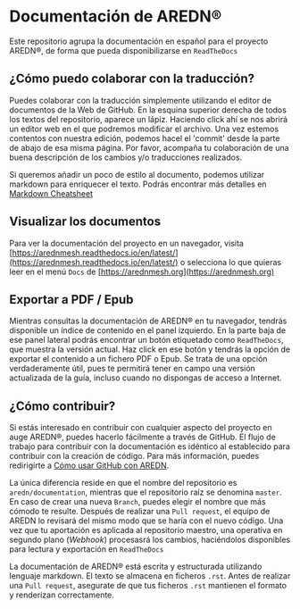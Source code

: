 # Documentación de AREDN®
Este repositorio agrupa la documentación en español para el proyecto AREDN®, de forma que pueda disponibilizarse en `ReadTheDocs`


## ¿Cómo puedo colaborar con la traducción?
Puedes colaborar con la traducción simplemente utilizando el editor de documentos de la Web de GitHub. En la esquina superior derecha de todos los textos del repositorio, aparece un lápiz. Haciendo click ahí se nos abrirá un editor web en el que podremos modificar el archivo.
Una vez estemos contentos con nuestra edición, podemos hacel el 'commit' desde la parte de abajo de esa misma página. Por favor, acompaña tu colaboración de una buena descripción de los cambios y/o traducciones realizados. 

Si queremos añadir un poco de estilo al documento, podemos utilizar markdown para enriquecer el texto. Podrás encontrar más detalles en [Markdown Cheatsheet](https://github.com/adam-p/markdown-here/wiki/Markdown-Cheatsheet)


## Visualizar los documentos
Para ver la documentación del proyecto en un navegador, visita [https://arednmesh.readthedocs.io/en/latest/](https://arednmesh.readthedocs.io/en/latest/) o selecciona lo que quieras leer en el menú `Docs` de [https://arednmesh.org](https://arednmesh.org)


## Exportar a PDF / Epub
Mientras consultas la documentación de AREDN® en tu navegador, tendrás disponible un índice de contenido en el panel izquierdo. En la parte baja de ese panel lateral podrás encontrar un botón etiquetado como `ReadTheDocs`, que muestra la versión actual. Haz click en ese botón y tendrás la opción de exportar el contenido a un fichero PDF o Epub.
Se trata de una opción verdaderamente útil, pues te permitirá tener en campo una versión actualizada de la guía, incluso cuando no dispongas de acceso a Internet. 


## ¿Cómo contribuir? 
Si estás interesado en contribuir con cualquier aspecto del proyecto en auge AREDN®, puedes hacerlo fácilmente a través de GitHub. El flujo de trabajo para contribuir con la documentación es idéntico al establecido para contribuir con la creación de código. Para más información, puedes redirigirte a [Cómo usar GitHub con AREDN](https://github.com/aredn/documentation_es/blob/master/How%20to%20Use%20GitHub%20for%20AREDN.md).

La única diferencia reside en que el nombre del repositorio es `aredn/documentation`, mientras que el repositorio raíz se denomina `master`. En caso de crear una nueva `Branch`, puedes elegir el nombre que más cómodo te resulte. Después de realizar una `Pull request`, el equipo de AREDN lo revisará del mismo modo que se haría con el nuevo código. Una vez que tu aportación es aplicada al repositorio maestro, una operativa en segundo plano (*Webhook*) procesasrá los cambios, haciéndolos disponibles para lectura y exportación en `ReadTheDocs`

La documentación de AREDN® está escrita y estructurada utilizando lenguaje markdown. El texto se almacena en ficheros `.rst`. Antes de realizar una `Pull request`, asegurate de que tus ficheros `.rst` mantienen el formato y renderizan correctamente.
